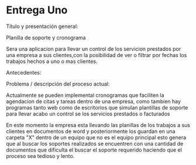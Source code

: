 # Entrega Uno

Título y presentación general: 

Planilla de soporte y cronograma

Sera una aplicacion para llevar un control de los servicion prestados por una empresa a sus clientes,con la posibilidad de ver o filtrar por fechas los trabajos hechos a uno o mas clientes.

Antecedentes:

Problema / descripción del proceso actual:

Actualmente se pueden implemental cronogramas que faciliten la agendacion de citas y tareas dentro de una empresa, como tambien hay programas tanto web como de escritorios que simulan plantillas de soporte para llevar acabo un control se los servicios prestados o facturados

En este momento la empresa esta llevando las planillas de los trabajos a sus clientes en documentos de word y posteriormente los guardan en una carpeta "X" dentro de un equipo que no es el equipo principal esto genera que al buscar los soportes realizados se encuentren con una cantidad de documentos que dificulta el buscar el soporte requerido haciendo que el proceso sea tedioso y lento.

